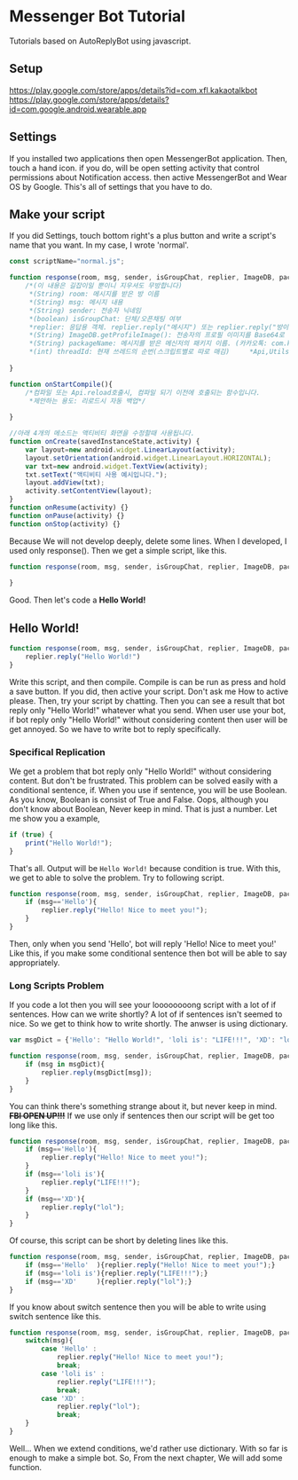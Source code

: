 # Messenger Bot Tutorial
Tutorials based on AutoReplyBot using javascript.

## Setup
https://play.google.com/store/apps/details?id=com.xfl.kakaotalkbot  
https://play.google.com/store/apps/details?id=com.google.android.wearable.app

## Settings
If you installed two applications then open MessengerBot application. Then, touch a hand icon. if you do, will be open setting activity that control permissions about Notification access. then active MessengerBot and Wear OS by Google. This's all of settings that you have to do.

## Make your script
If you did Settings, touch bottom right's a plus button and write a script's name that you want. In my case, I wrote 'normal'.
```js
const scriptName="normal.js";

function response(room, msg, sender, isGroupChat, replier, ImageDB, packageName, threadId){
    /*(이 내용은 길잡이일 뿐이니 지우셔도 무방합니다)
     *(String) room: 메시지를 받은 방 이름
     *(String) msg: 메시지 내용
     *(String) sender: 전송자 닉네임
     *(boolean) isGroupChat: 단체/오픈채팅 여부
     *replier: 응답용 객체. replier.reply("메시지") 또는 replier.reply("방이름","메시지")로 전송
     *(String) ImageDB.getProfileImage(): 전송자의 프로필 이미지를 Base64로 인코딩하여 반환
     *(String) packageName: 메시지를 받은 메신저의 패키지 이름. (카카오톡: com.kakao.talk, 페메: com.facebook.orca, 라인: jp.naver.line.android
     *(int) threadId: 현재 쓰레드의 순번(스크립트별로 따로 매김)     *Api,Utils객체에 대해서는 설정의 도움말 참조*/
    
}

function onStartCompile(){
    /*컴파일 또는 Api.reload호출시, 컴파일 되기 이전에 호출되는 함수입니다.
     *제안하는 용도: 리로드시 자동 백업*/
    
}

//아래 4개의 메소드는 액티비티 화면을 수정할때 사용됩니다.
function onCreate(savedInstanceState,activity) {
    var layout=new android.widget.LinearLayout(activity);
    layout.setOrientation(android.widget.LinearLayout.HORIZONTAL);
    var txt=new android.widget.TextView(activity);
    txt.setText("액티비티 사용 예시입니다.");
    layout.addView(txt);
    activity.setContentView(layout);
}
function onResume(activity) {}
function onPause(activity) {}
function onStop(activity) {}
```
Because We will not develop deeply, delete some lines. When I developed, I used only response(). Then we get a simple script, like this.
```js
function response(room, msg, sender, isGroupChat, replier, ImageDB, packageName, threadId){
    
}
```
Good. Then let's code a **Hello World!**
## Hello World!
```js
function response(room, msg, sender, isGroupChat, replier, ImageDB, packageName, threadId){
    replier.reply("Hello World!")
}
```
Write this script, and then compile. Compile is can be run as press and hold a save button. If you did, then active your script. Don't ask me How to active please. Then, try your script by chatting. Then you can see a result that bot reply only "Hello World!" whatever what you send. When user use your bot, if bot reply only "Hello World!" without considering content then user will be get annoyed. So we have to write bot to reply specifically.
### Specifical Replication
We get a problem that bot reply only "Hello World!" without considering content. But don't be frustrated. This problem can be solved easily with a conditional sentence, if. When you use if sentence, you will be use Boolean. As you know, Boolean is consist of True and False. Oops, although you don't know about Boolean, Never keep in mind. That is just a number. Let me show you a example,
```js
if (true) {
    print("Hello World!");
}
```
That's all. Output will be `Hello World!` because condition is true. With this, we get to able to solve the problem. Try to following script.
```js
function response(room, msg, sender, isGroupChat, replier, ImageDB, packageName, threadId){
    if (msg=='Hello'){
        replier.reply("Hello! Nice to meet you!");
    }
}
```
Then, only when you send 'Hello', bot will reply 'Hello! Nice to meet you!' Like this, if you make some conditional sentence then bot will be able to say appropriately.
### Long Scripts Problem
If you code a lot then you will see your loooooooong script with a lot of if sentences. How can we write shortly? A lot of if sentences isn't seemed to nice. So we get to think how to write shortly. The anwser is using dictionary.
```js
var msgDict = {'Hello': "Hello World!", 'loli is': "LIFE!!!", 'XD': "lol"};

function response(room, msg, sender, isGroupChat, replier, ImageDB, packageName, threadId){
    if (msg in msgDict){
        replier.reply(msgDict[msg]);
    }
}
```
You can think there's something strange about it, but never keep in mind. ~~**FBI OPEN UP!!!**~~
If we use only if sentences then our script will be get too long like this.
```js
function response(room, msg, sender, isGroupChat, replier, ImageDB, packageName, threadId){
    if (msg=='Hello'){
        replier.reply("Hello! Nice to meet you!");
    }
    if (msg=='loli is'){
        replier.reply("LIFE!!!");
    }
    if (msg=='XD'){
        replier.reply("lol");
    }
}
```
Of course, this script can be short by deleting lines like this.
```js
function response(room, msg, sender, isGroupChat, replier, ImageDB, packageName, threadId){
    if (msg=='Hello'  ){replier.reply("Hello! Nice to meet you!");}
    if (msg=='loli is'){replier.reply("LIFE!!!");}
    if (msg=='XD'     ){replier.reply("lol");}
}
```
If you know about switch sentence then you will be able to write using switch sentence like this.
```js
function response(room, msg, sender, isGroupChat, replier, ImageDB, packageName, threadId){
    switch(msg){
        case 'Hello' :
            replier.reply("Hello! Nice to meet you!");
            break;
        case 'loli is' :
            replier.reply("LIFE!!!");
            break;
        case 'XD' :
            replier.reply("lol");
            break;
    }
}
```
Well... When we extend conditions, we'd rather use dictionary. With so far is enough to make a simple bot. So, From the next chapter, We will add some function.
